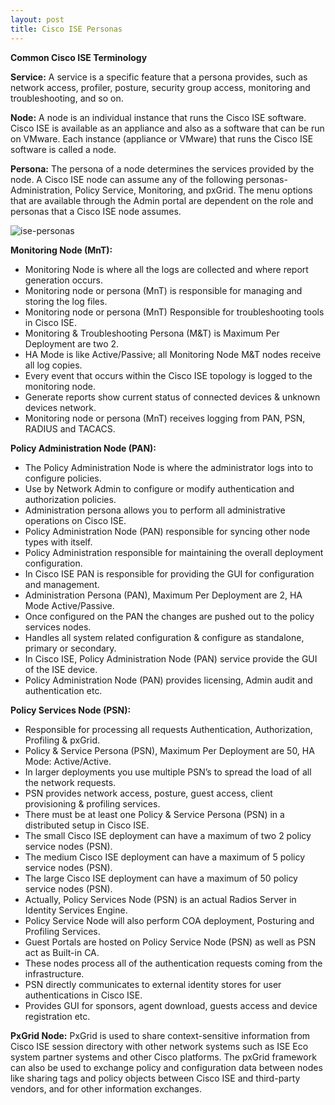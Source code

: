 ```yaml
---
layout: post
title: Cisco ISE Personas
---
```


**Common Cisco ISE Terminology**

 **Service:** A service is a specific feature that a persona provides, such as network access, profiler, posture, security group access, monitoring and troubleshooting, and so on.
 
**Node:** A node is an individual instance that runs the Cisco ISE software. Cisco ISE is available as an appliance and also as a software that can be run on VMware. Each instance (appliance or VMware) that runs the Cisco ISE software is called a node.

**Persona:** The persona of a node determines the services provided by the node. A Cisco ISE node can assume any of the following personas-Administration, Policy Service, Monitoring, and pxGrid. The menu options that are available through the Admin portal are dependent on the role and personas that a Cisco ISE node assumes.

![ise-personas](https://user-images.githubusercontent.com/76749982/162484186-0119502a-4114-4ebc-8868-c8993d5752bd.PNG)





**Monitoring Node (MnT):**
 - Monitoring Node is where all the logs are collected and where report generation occurs.
 - Monitoring node or persona (MnT) is responsible for managing and storing the log files.
 - Monitoring node or persona (MnT) Responsible for troubleshooting tools in Cisco ISE.
 - Monitoring & Troubleshooting Persona (M&T) is Maximum Per Deployment are two 2.
 - HA Mode is like Active/Passive; all Monitoring Node M&T nodes receive all log copies.
 - Every event that occurs within the Cisco ISE topology is logged to the monitoring node.
 - Generate reports show current status of connected devices & unknown devices network.
 - Monitoring node or persona (MnT) receives logging from PAN, PSN, RADIUS and TACACS.


**Policy Administration Node (PAN):**
 - The Policy Administration Node is where the administrator logs into to configure policies.
 - Use by Network Admin to configure or modify authentication and authorization policies.
 - Administration persona allows you to perform all administrative operations on Cisco ISE.
 - Policy Administration Node (PAN) responsible for syncing other node types with itself.
 - Policy Administration responsible for maintaining the overall deployment configuration.
 - In Cisco ISE PAN is responsible for providing the GUI for configuration and management.
 - Administration Persona (PAN), Maximum Per Deployment are 2, HA Mode Active/Passive.
 - Once configured on the PAN the changes are pushed out to the policy services nodes.
 - Handles all system related configuration & configure as standalone, primary or secondary.
 - In Cisco ISE, Policy Administration Node (PAN) service provide the GUI of the ISE device.
 - Policy Administration Node (PAN) provides licensing, Admin audit and authentication etc.


**Policy Services Node (PSN):**
 - Responsible for processing all requests Authentication, Authorization, Profiling & pxGrid.
 - Policy & Service Persona (PSN), Maximum Per Deployment are 50, HA Mode: Active/Active.
 - In larger deployments you use multiple PSN’s to spread the load of all the network requests.
 - PSN provides network access, posture, guest access, client provisioning & profiling services.
 - There must be at least one Policy & Service Persona (PSN) in a distributed setup in Cisco ISE.
 - The small Cisco ISE deployment can have a maximum of two 2 policy service nodes (PSN).
 - The medium Cisco ISE deployment can have a maximum of 5 policy service nodes (PSN).
 - The large Cisco ISE deployment can have a maximum of 50 policy service nodes (PSN).
 - Actually, Policy Services Node (PSN) is an actual Radios Server in Identity Services Engine.
 - Policy Service Node will also perform COA deployment, Posturing and Profiling Services.
 - Guest Portals are hosted on Policy Service Node (PSN) as well as PSN act as Built-in CA.
 - These nodes process all of the authentication requests coming from the infrastructure.
 - PSN directly communicates to external identity stores for user authentications in Cisco ISE.
 - Provides GUI for sponsors, agent download, guests access and device registration etc.

**PxGrid Node:**
PxGrid is used to share context-sensitive information from Cisco ISE session directory with other network systems such as ISE Eco system partner systems and other Cisco platforms. The pxGrid framework can also be used to exchange policy and configuration data between nodes like sharing tags and policy objects between Cisco ISE and third-party vendors, and for other information exchanges.
